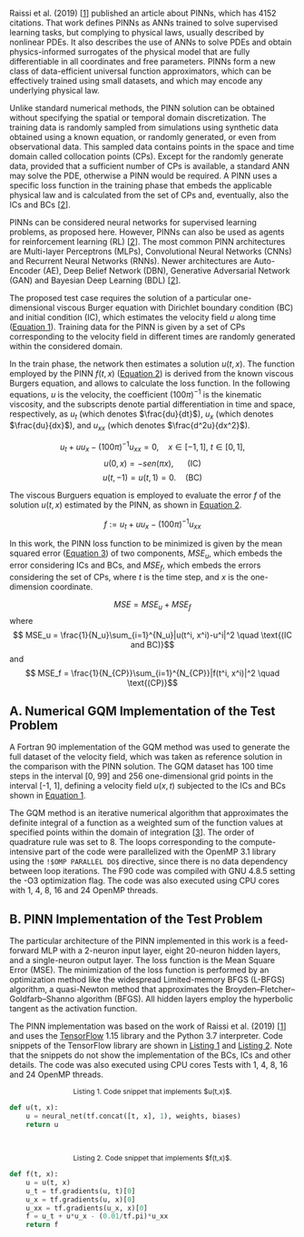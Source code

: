 Raissi et al. (2019) [[1](references.md#Raissi2019)] published an article about PINNs, which has 4152 citations. That work defines PINNs as ANNs trained to solve supervised learning tasks, but complying to physical laws, usually described by nonlinear PDEs. It also describes the use of ANNs to solve PDEs and obtain physics-informed surrogates of the physical model that are fully differentiable in all coordinates and free parameters. PINNs form a new class of data-efficient universal function approximators, which can be effectively trained using small datasets, and which may encode any underlying physical law.

Unlike standard numerical methods, the PINN solution can be obtained without specifying the spatial or temporal domain discretization. The training data is randomly sampled from simulations using synthetic data obtained using a known equation, or randomly generated, or even from observational data. This sampled data contains points in the space and time domain called collocation points (CPs). Except for the randomly generate data, provided that a sufficient number of CPs is available, a standard ANN may solve the PDE, otherwise a PINN would be required. A PINN uses a specific loss function in the training phase that embeds the applicable physical law and is calculated from the set of CPs and, eventually, also the ICs and BCs [[2](references.md#Cuomo2022)].

PINNs can be considered neural networks for supervised learning problems, as proposed here. However, PINNs can also be used as agents for reinforcement learning (RL) [[2](references.md#Cuomo2022)]. The most common PINN architectures are Multi-layer Perceptrons (MLPs), Convolutional Neural Networks (CNNs) and Recurrent Neural Networks (RNNs). Newer architectures are Auto-Encoder (AE), Deep Belief Network (DBN), Generative Adversarial Network (GAN) and Bayesian Deep Learning (BDL) [[2](references.md#Cuomo2022)]. 

The proposed test case requires the solution of a particular one-dimensional viscous Burger equation with Dirichlet boundary condition (BC) and initial condition (IC), which estimates the velocity field $u$ along time ([Equation&nbsp;1](#eq:burg)). Training data for the PINN is given by a set of CPs corresponding to the velocity field in different times are randomly generated within the considered domain.
 
In the train phase, the network then estimates a solution $u(t,x)$.
The function employed by the PINN $f(t,x)$ ([Equation&nbsp;2](#eq:ftx)) is derived from the known viscous Burgers equation, and allows to calculate the loss function.
In the following equations, $u$ is the velocity, the coefficient ${(100\pi)}^{-1}$ is the kinematic viscosity, and the subscripts denote partial differentiation in time and space, respectively, as
$u_t$ (which denotes $\frac{du}{dt}$),
$u_x$ (which denotes $\frac{du}{dx}$), and
$u_{xx}$ (which denotes $\frac{d^2u}{dx^2}$).

<span id='eq:burg'></span>
$$
u_t + uu_x - {(100\pi)}^{-1}u_{xx} = 0, \quad x \in [-1,1], \ t \in [0, 1],
\tag{1}
$$
$$ \nonumber u(0, x) = - sen(\pi x), \quad \ \ \text{(IC)} $$
$$ \nonumber u(t, -1) = u(t, 1) = 0. \quad \text{(BC)} $$

The viscous Burguers equation is employed to evaluate the error $f$ of the solution $u(t,x)$ estimated by the PINN, as shown in [Equation&nbsp;2](#eq:ftx).

<span id='eq:ftx'></span>
$$
f := u_t + uu_x - {(100\pi)}^{-1}u_{xx}
\tag{2}
$$

In this work, the PINN loss function to be minimized is given by the mean squared error ([Equation&nbsp;3](#eq:mse)) of two components, $MSE_u$, which embeds the error considering ICs and BCs, and $MSE_f$, which embeds the errors considering the set of CPs, where $t$ is the time step, and $x$ is the one-dimension coordinate. 

<span id='eq:mse'></span>
$$
MSE = MSE_u + MSE_f
\tag{3}
$$
where
$$ MSE_u = \frac{1}{N_u}\sum_{i=1}^{N_u}|u(t^i, x^i)-u^i|^2  \quad \text{(IC and BC)}$$
and
$$ MSE_f = \frac{1}{N_{CP}}\sum_{i=1}^{N_{CP}}|f(t^i, x^i)|^2  \quad \text{(CP)}$$

## A. Numerical GQM Implementation of the Test Problem

A Fortran 90 implementation of the GQM method was used to generate the full dataset of the velocity field, which was taken as reference solution in the comparison with the PINN solution.
The GQM dataset has 100 time steps in the interval [0, 99] and 256 one-dimensional grid points in the interval [-1, 1], defining a velocity field $u(x,t)$ subjected to the ICs and BCs shown in [Equation&nbsp;1](#eq:burg).

The GQM method is an iterative numerical algorithm that approximates the definite integral of a function as a weighted sum of the function values at specified points within the domain of integration [[3](references.md#Burkardt2013)]. The order of quadrature rule was set to 8. The loops corresponding to the compute-intensive part of the code were parallelized with the OpenMP 3.1 library using the ```!$OMP PARALLEL DO$``` directive, since there is no data dependency between loop iterations. The F90 code was compiled with GNU 4.8.5 setting the -O3 optimization flag. The code was also executed using CPU cores with 1, 4, 8, 16 and 24 OpenMP threads.


## B. PINN Implementation of the Test Problem

The particular architecture of the PINN implemented in this work is a feed-forward MLP with a 2-neuron input layer, eight 20-neuron hidden layers, and a single-neuron output layer. The loss function is the Mean Square Error (MSE). The minimization of the loss function is performed by an optimization method like the widespread Limited-memory BFGS (L-BFGS) algorithm, a quasi-Newton method that approximates the Broyden–Fletcher–Goldfarb–Shanno algorithm (BFGS). All hidden layers employ the hyperbolic tangent as the activation function.

The PINN implementation was based on the work of Raissi et al. (2019) [[1](references.md#Raissi2019)] and uses the [TensorFlow](http://www.tensorflow.org) 1.15 library and the Python 3.7 interpreter. Code snippets of the TensorFlow library are shown in [Listing&nbsp;1](#lst:utx) and [Listing&nbsp;2](#lst:ftx). Note that the snippets do not show the implementation of the BCs, ICs and other details. The code was also executed using CPU cores Tests with 1, 4, 8, 16 and 24 OpenMP threads.

<p id="lst:utx" style="font-size:.875em;text-align:center;">
Listing 1. Code snippet that implements $u(t,x)$.
</p>

```Python
def u(t, x):
    u = neural_net(tf.concat([t, x], 1), weights, biases)
    return u
```

<br>
<p id="lst:ftx" style="font-size:.875em;text-align:center;">
Listing 2. Code snippet that implements $f(t,x)$.
</p>

```Python
def f(t, x):
    u = u(t, x)
    u_t = tf.gradients(u, t)[0]
    u_x = tf.gradients(u, x)[0]
    u_xx = tf.gradients(u_x, x)[0]
    f = u_t + u*u_x - (0.01/tf.pi)*u_xx
    return f
```
